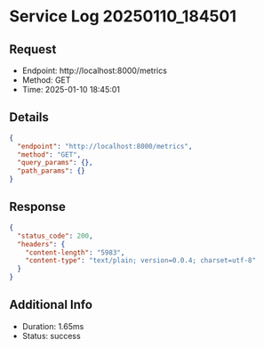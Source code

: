 # Service Log 20250110_184501

## Request
- Endpoint: http://localhost:8000/metrics
- Method: GET
- Time: 2025-01-10 18:45:01

## Details
```json
{
  "endpoint": "http://localhost:8000/metrics",
  "method": "GET",
  "query_params": {},
  "path_params": {}
}
```

## Response
```json
{
  "status_code": 200,
  "headers": {
    "content-length": "5983",
    "content-type": "text/plain; version=0.0.4; charset=utf-8"
  }
}
```

## Additional Info
- Duration: 1.65ms
- Status: success
